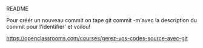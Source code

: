 
README

Pour créér un nouveau commit on tape git commit -m'avec la description du commit pour l'identifier' et voilou!

https://openclassrooms.com/courses/gerez-vos-codes-source-avec-git
